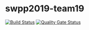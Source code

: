 # swpp2019-team19

[![Build Status](https://travis-ci.com/swsnu/swpp2019-team19.svg?branch=master)](https://travis-ci.com/swsnu/swpp2019-team19)
[![Quality Gate Status](https://sonarcloud.io/api/project_badges/measure?project=swsnu_swpp2019-team19&metric=alert_status)](https://sonarcloud.io/dashboard?id=swsnu_swpp2019-team19)

